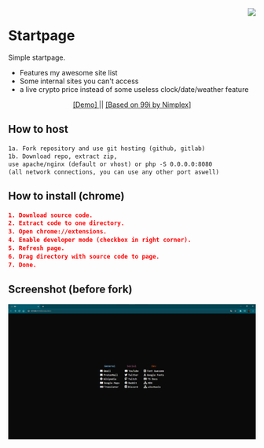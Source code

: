 <img src="https://github.com/matiassingers/awesome-readme/raw/master/icon.png" align="right" />

# Startpage
Simple startpage.
* Features my awesome site list
* Some internal sites you can't access 
* a live crypto price instead of some useless clock/date/weather feature

<p align="center">
  <a href="https://dw5.github.io/">
    [Demo]
  </a>
  ||
   <a href="https://github.com/Nimplex/99i-Startpage">
    [Based on 99i by Nimplex]
  </a>
</p>

## How to host
```
1a. Fork repository and use git hosting (github, gitlab)
1b. Download repo, extract zip, 
use apache/nginx (default or vhost) or php -S 0.0.0.0:8080 
(all network connections, you can use any other port aswell)
```

## How to install (chrome)
```json
1. Download source code.
2. Extract code to one directory.
3. Open chrome://extensions.
4. Enable developer mode (checkbox in right corner).
5. Refresh page.
6. Drag directory with source code to page.
7. Done.
```
## Screenshot (before fork)
![Screenshot](https://raw.githubusercontent.com/Nimplex/99i-Startpage/main/assets/Screenshot.png)
